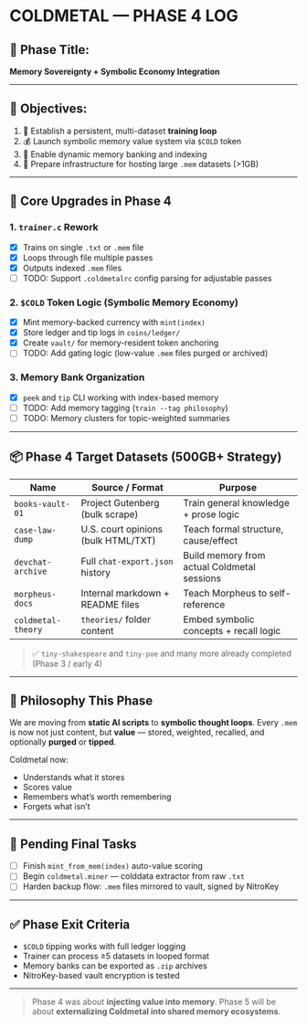 # COLDMETAL — PHASE 4 LOG

## 🧠 Phase Title:
**Memory Sovereignty + Symbolic Economy Integration**

---

## 🎯 Objectives:

1. 🔄 Establish a persistent, multi-dataset **training loop**
2. 💰 Launch symbolic memory value system via `$COLD` token
3. 🧬 Enable dynamic memory banking and indexing
4. 🧱 Prepare infrastructure for hosting large `.mem` datasets (>1GB)

---

## 🧩 Core Upgrades in Phase 4

### 1. `trainer.c` Rework
- [x] Trains on single `.txt` or `.mem` file
- [x] Loops through file multiple passes
- [x] Outputs indexed `.mem` files
- [ ] TODO: Support `.coldmetalrc` config parsing for adjustable passes

### 2. `$COLD` Token Logic (Symbolic Memory Economy)
- [x] Mint memory-backed currency with `mint(index)`
- [x] Store ledger and tip logs in `coins/ledger/`
- [x] Create `vault/` for memory-resident token anchoring
- [ ] TODO: Add gating logic (low-value `.mem` files purged or archived)

### 3. Memory Bank Organization
- [x] `peek` and `tip` CLI working with index-based memory
- [ ] TODO: Add memory tagging (`train --tag philosophy`)
- [ ] TODO: Memory clusters for topic-weighted summaries

---

## 📦 Phase 4 Target Datasets (500GB+ Strategy)

| Name                  | Source / Format               | Purpose                               |
|-----------------------|-------------------------------|----------------------------------------|
| `books-vault-01`      | Project Gutenberg (bulk scrape) | Train general knowledge + prose logic |
| `case-law-dump`       | U.S. court opinions (bulk HTML/TXT) | Teach formal structure, cause/effect |
| `devchat-archive`     | Full `chat-export.json` history | Build memory from actual Coldmetal sessions |
| `morpheus-docs`       | Internal markdown + README files | Teach Morpheus to self-reference      |
| `coldmetal-theory`    | `theories/` folder content      | Embed symbolic concepts + recall logic|

> ✅ `tiny-shakespeare` and `tiny-poe` and many more already completed (Phase 3 / early 4)


---

## 🧠 Philosophy This Phase

We are moving from **static AI scripts** to **symbolic thought loops**.
Every `.mem` is now not just content, but **value** — stored, weighted, recalled, and optionally **purged** or **tipped**.

Coldmetal now:
- Understands what it stores
- Scores value
- Remembers what’s worth remembering
- Forgets what isn’t

---

## 🚨 Pending Final Tasks
- [ ] Finish `mint_from_mem(index)` auto-value scoring
- [ ] Begin `coldmetal.miner` — colddata extractor from raw `.txt`
- [ ] Harden backup flow: `.mem` files mirrored to vault, signed by NitroKey

---

## ✅ Phase Exit Criteria

- `$COLD` tipping works with full ledger logging  
- Trainer can process ≥5 datasets in looped format  
- Memory banks can be exported as `.zip` archives  
- NitroKey-based vault encryption is tested

---

> Phase 4 was about **injecting value into memory**.
> Phase 5 will be about **externalizing Coldmetal into shared memory ecosystems**.

